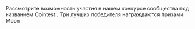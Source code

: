 Рассмотрите возможность участия в нашем конкурсе сообщества под названием Cointest . Три лучших победителя награждаются призами Moon
